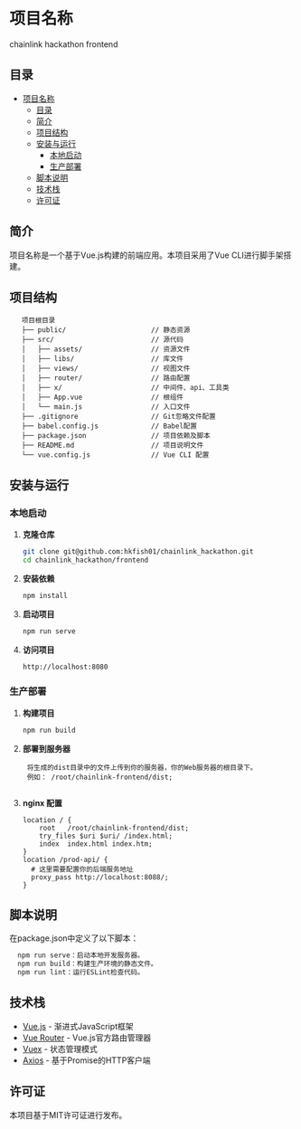 
# 项目名称
 chainlink hackathon frontend
 
## 目录
- [项目名称](#项目名称)
  - [目录](#目录)
  - [简介](#简介)
  - [项目结构](#项目结构)
  - [安装与运行](#安装与运行)
    - [本地启动](#本地启动)
    - [生产部署](#生产部署)
  - [脚本说明](#脚本说明)
  - [技术栈](#技术栈)
  - [许可证](#许可证)

## 简介
项目名称是一个基于Vue.js构建的前端应用。本项目采用了Vue CLI进行脚手架搭建。

## 项目结构
```plaintext
   项目根目录
   ├── public/                     // 静态资源
   ├── src/                        // 源代码
   │   ├── assets/                 // 资源文件
   │   ├── libs/                   // 库文件
   │   ├── views/                  // 视图文件
   │   ├── router/                 // 路由配置
   │   ├── x/                      // 中间件、api、工具类
   │   ├── App.vue                 // 根组件
   │   └── main.js                 // 入口文件
   ├── .gitignore                  // Git忽略文件配置
   ├── babel.config.js             // Babel配置
   ├── package.json                // 项目依赖及脚本
   ├── README.md                   // 项目说明文件
   └── vue.config.js               // Vue CLI 配置
```

## 安装与运行

### 本地启动
1. **克隆仓库**
   ```bash
   git clone git@github.com:hkfish01/chainlink_hackathon.git
   cd chainlink_hackathon/frontend
   ```
   
2. **安装依赖**
   ```bash
   npm install
   ```
   
3. **启动项目**
   ```bash
   npm run serve
   ```
   
4. **访问项目**
   ```bash
   http://localhost:8080
   ```
   
### 生产部署
1. **构建项目**
   ```bash
   npm run build
   ```
   
2. **部署到服务器**
   ```
    将生成的dist目录中的文件上传到你的服务器，你的Web服务器的根目录下。
    例如： /root/chainlink-frontend/dist;
    
   ```
3. **nginx 配置**

    ```
    location / {
        root   /root/chainlink-frontend/dist;
        try_files $uri $uri/ /index.html;
        index  index.html index.htm;
    }
    location /prod-api/ {
      # 这里需要配置你的后端服务地址
      proxy_pass http://localhost:8088/;
    }
    ```

## 脚本说明
 在package.json中定义了以下脚本：
```bash
  npm run serve：启动本地开发服务器。
  npm run build：构建生产环境的静态文件。
  npm run lint：运行ESLint检查代码。
```

## 技术栈
- [Vue.js](https://vuejs.org/) - 渐进式JavaScript框架
- [Vue Router](https://router.vuejs.org/) - Vue.js官方路由管理器
- [Vuex](https://vuex.vuejs.org/) - 状态管理模式
- [Axios](https://axios-http.com/) - 基于Promise的HTTP客户端

## 许可证
本项目基于MIT许可证进行发布。

